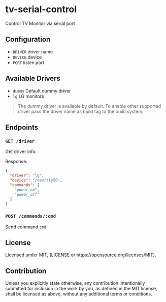 # tv-serial-control

Control TV Monitor via serial port

## Configuration

* `DRIVER` driver name
* `DEVICE` device
* `PORT` listen port

## Available Drivers

* `dummy` Default dummy driver
* `lg` LG monitors

> The dummy driver is available by default. To enable other supported driver
> pass the driver name as build tag to the build system.

## Endpoints

### `GET /driver`

Get driver info.

Response:

```json
{
  "driver": "lg",
  "device": "/dev/ttyS0",
  "commands": [
    "power_on",
    "power_off"
  ]
}
```

### `POST /commands/:cmd`

Send command `cmd`

## License

Licensed under MIT, ([LICENSE](LICENSE) or https://opensource.org/licenses/MIT).

## Contribution

Unless you explicitly state otherwise, any contribution intentionally
submitted for inclusion in the work by you, as defined in the MIT
license, shall be licensed as above, without any additional terms or
conditions.
